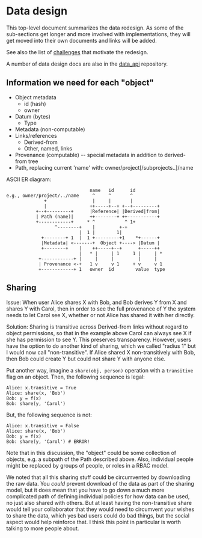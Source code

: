 # Data design

This top-level document summarizes the data redesign. As some of the sub-sections get longer and more involved with implementations, they will get moved into their own documents and links will be added.

See also the list of [challenges](/docs/challenges/data.md) that motivate the redesign.

A number of data design docs are also in the [data_api](https://github.com/kbase/data_api) repository.

## Information we need for each "object"

* Object metadata
  - id (hash)
  - owner
* Datum (bytes)
  - Type
* Metadata (non-computable)
* Links/references
  - Derived-from
  - Other, named, links
* Provenance (computable) -- special metadata in addition to derived-from tree
* Path, replacing current 'name' with: owner/project[/subprojects..]/name

ASCII ER diagram:
```
                               name   id      id           
e.g., owner/project/../name     ^     ^       ^            
              +                 |     |       |            
              |                ++-----+--+ +--+---------+  
           +--+---------+      |Reference| |Derived|from|  
           | Path (name)|      ++--------+ ++-----------+  
           +------------+     * ^           ^ 1+           
                  ^--------+    |         +-+              
                           |  1 |        1|                
             +--------+ 1  |  1 +---------+1    *+------+  
             |Metadata| <-------+  Object +----> |Datum |  
             +--------+    |    ++-----+--+      +-----++  
                           |   * |     | 1     1 |     | * 
            +------------+ |     |     |         |     |   
            | Provenance <-+   1 v     v 1     + v     v 1 
            +------------+ 1   owner  id        value  type
```
## Sharing

Issue: When user Alice shares X with Bob, and Bob derives Y from X and shares Y with Carol, then in order to see the full provenance of Y the system needs to let Carol see X, whether or not Alice has shared it with her directly.

Solution: Sharing is transitive across Derived-from links without regard to object permissions, so that in the example above Carol can always see X if she has permission to see Y. This preserves transparency. However, users have the option to do another kind of sharing, which we called "radius 1" but I would now call "non-transitive". If Alice shared X non-transitively with Bob, then Bob could create Y but could not share Y with anyone else.

Put another way, imagine a `share(obj, person)` operation with a `transitive` flag on an object. Then, the following sequence is legal:

    Alice: x.transitive = True
    Alice: share(x, 'Bob')
    Bob: y = f(x)
    Bob: share(y, 'Carol') 

But, the following sequence is not:

    Alice: x.transitive = False
    Alice: share(x, 'Bob')
    Bob: y = f(x)
    Bob: share(y, 'Carol') # ERROR! 

Note that in this discussion, the "object" could be some collection of objects, e.g. a subpath of the Path described above. Also, individual people might be replaced by groups of people, or roles in a RBAC model.

We noted that all this sharing stuff could be circumvented by downloading the raw data. You _could_ prevent download of the data as part of the sharing model, but it does mean that you have to go down a much more complicated path of defining individual policies for how data can be used, no just also shared with others.  But at least having the non-transitive share would tell your collaborator that they would need to circumvent your wishes to share the data, which yes bad users could do bad things, but the social aspect would help reinforce that.  I think this point in particular is worth talking to more people about.
